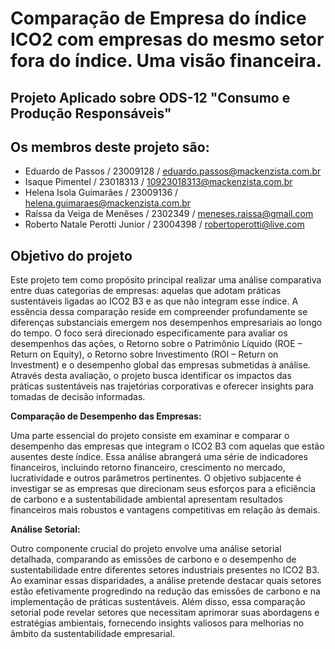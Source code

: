 # Comparação de Empresa do índice ICO2 com empresas do mesmo setor fora do índice. Uma visão financeira. 

## Projeto Aplicado sobre ODS-12 "Consumo e Produção Responsáveis"
## **Os membros deste projeto são:**
- Eduardo de Passos / 23009128 / eduardo.passos@mackenzista.com.br 
- Isaque Pimentel / 23018313 / 10923018313@mackenzista.com.br
- Helena Isola Guimarães / 23009136 / helena.guimaraes@mackenzista.com.br
- Raíssa da Veiga de Menêses / 2302349 / meneses.raissa@gmail.com
- Roberto Natale Perotti Junior / 23004398 / robertoperotti@live.com
## **Objetivo do projeto**

Este projeto tem como propósito principal realizar uma análise comparativa entre duas categorias de empresas: aquelas que adotam práticas sustentáveis ligadas ao ICO2 B3 e as que não integram esse índice. A essência dessa comparação reside em compreender profundamente se diferenças substanciais emergem nos desempenhos empresariais ao longo do tempo. O foco será direcionado especificamente para avaliar os desempenhos das ações, o Retorno sobre o Patrimônio Líquido (ROE – Return on Equity), o Retorno sobre Investimento (ROI – Return on Investment) e o desempenho global das empresas submetidas à análise. Através desta avaliação, o projeto busca identificar os impactos das práticas sustentáveis nas trajetórias corporativas e oferecer insights para tomadas de decisão informadas. 

**Comparação de Desempenho das Empresas:**

Uma parte essencial do projeto consiste em examinar e comparar o desempenho das empresas que integram o ICO2 B3 com aquelas que estão ausentes deste índice. Essa análise abrangerá uma série de indicadores financeiros, incluindo retorno financeiro, crescimento no mercado, lucratividade e outros parâmetros pertinentes. O objetivo subjacente é investigar se as empresas que direcionam seus esforços para a eficiência de carbono e a sustentabilidade ambiental apresentam resultados financeiros mais robustos e vantagens competitivas em relação às demais.

**Análise Setorial:**

Outro componente crucial do projeto envolve uma análise setorial detalhada, comparando as emissões de carbono e o desempenho de sustentabilidade entre diferentes setores industriais presentes no ICO2 B3. Ao examinar essas disparidades, a análise pretende destacar quais setores estão efetivamente progredindo na redução das emissões de carbono e na implementação de práticas sustentáveis. Além disso, essa comparação setorial pode revelar setores que necessitam aprimorar suas abordagens e estratégias ambientais, fornecendo insights valiosos para melhorias no âmbito da sustentabilidade empresarial.
<!-- ## **Dados utilizados e ferramentas necessárias** -->


